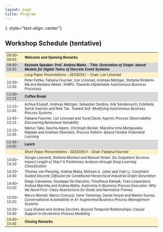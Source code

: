 ```yaml
---
layout: page
title: Program
---
```

{: style="text-align: center"}
## Workshop Schedule (tentative)

<table style="font-size:80%">
  <tbody>
    <tr style="background-color:#FEF2CB">
      <td>09:30–09:40</td>
      <td><b>Welcome and Opening Remarks</b></td>
    </tr>
    <tr style="background-color:#D8D8D8">
      <td>09:40–10:30</td>
      <td><b>Keynote Speaker: Prof. Andrea Matta - Title: <em>Generation of Graph-based Models for Digital Twins of Discrete Event Systems</em></b></td>
    </tr>
    <tr style="background-color:#FEF2CB">
      <td></td>
      <td><em>Long Paper Presentations – SESSION I</em> - Chair: Lior Limonad</td>
    </tr>
    <tr>
      <td>10:30–11:00</td>
      <td>Peter Fettke, Fabiana Fournier, Lior Limonad, Andreas Metzger, Stefanie Rinderle-Ma and Barbara Weber. <em>XABPs: Towards eXplainable Autonomous Business Processes</em></td>
    </tr>
    <tr style="background-color:#D8D8D8">
      <td>11:00–11:15</td>
      <td><b>Coffee Break</b></td>
    </tr>
    <tr>
      <td>11:15–11:45</td>
      <td>Achiya Elyasaf, Andreas Metzger, Sebastian Sardina, Arik Senderovich, Estefania Serral Asensio and Niek Tax. <em>Toward Self-Modifying Autonomous Business Process Systems</em></td>
    </tr>
    <tr>
      <td>11:45–12:15</td>
      <td>Fabiana Fournier, Lior Limonad and Yuval David. <em>Agentic Process Observability: Discovering Behavioral Variability</em></td>
    </tr>
    <tr>
      <td>12:15–12:45</td>
      <td>Marius Take, Sascha Alpers, Christoph Becker, Maryline Irma Mengoualeu Majiade and Andreas Oberweis. <em>Process Pattern-Based Flexible Federated Learning</em></td>
    </tr>
    <tr style="background-color:#D8D8D8">
      <td>12:45–14:00</td>
      <td><b>Lunch</b></td>
    </tr>
    <tr style="background-color:#FEF2CB">
      <td></td>
      <td><em>Short Paper Presentations – SESSION II</em> - Chair: Fabiana Fournier</td>
    </tr>
    <tr>
      <td>14:00–14:20</td>
      <td>Giorgio Leonardi, Stefania Montani and Manuel Striani. <em>Do Outpatient Services Impact Length of Stay? A Preliminary Analysis through Deep Learning Classification</em></td>
    </tr>
    <tr>
      <td>14:20–14:40</td>
      <td>Thomas von Plessing, Andrea Matta, Mohsen A. Jafari and Yulin Li. <em>Constraint Guided Discrete Diffusion for Conditional Hierarchical Industrial Graph Generation</em></td>
    </tr>
    <tr>
      <td>14:40–15:00</td>
      <td>Diego Calvanese, Giuseppe De Giacomo, Timotheus Kampik, Yves Lesperance, Andrea Marrella and Andrea Matta. <em>Autonomy in Business Process Execution: Why We Need First-Class Abstractions for Goals and Normative Frames</em></td>
    </tr>
    <tr>
      <td>15:00–15:20</td>
      <td>Marco Montali, Marco Comuzzi, Irene Teinemaa, Daniel Amyot and Marlon Dumas. <em>Conversational Actionability in AI-Augmented Business Process Management Systems</em></td>
    </tr>
    <tr>
      <td>15:20–15:40</td>
      <td>Luca Giuliani and Andrea Zecchini. <em>Beyond Temporal Relationships: Causal Support in Declarative Process Modeling</em></td>
    </tr>
    <tr style="background-color:#FEF2CB">
      <td>15:40–15:45</td>
      <td><b>Closing Remarks</b></td>
    </tr>
  </tbody>
</table>
